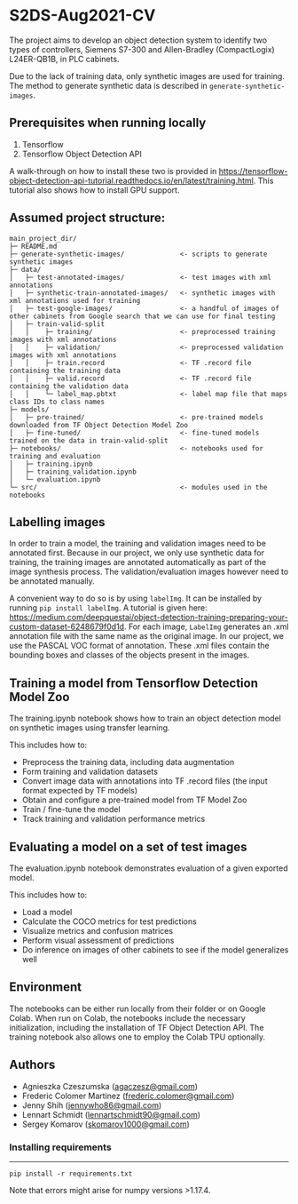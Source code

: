 # S2DS-Aug2021-CV

The project aims to develop an object detection system to identify two types of controllers, Siemens S7-300 and Allen-Bradley (CompactLogix) L24ER-QB1B, in PLC cabinets.

Due to the lack of training data, only synthetic images are used for training. The method to generate synthetic data is described in `generate-synthetic-images`.

## Prerequisites when running locally

1. Tensorflow
2. Tensorflow Object Detection API

A walk-through on how to install these two is provided in https://tensorflow-object-detection-api-tutorial.readthedocs.io/en/latest/training.html. This tutorial also shows how to install GPU support.

## Assumed project structure:

```
main_project_dir/
├─ README.md                               
├─ generate-synthetic-images/              <- scripts to generate synthetic images
├─ data/                  
│   ├─ test-annotated-images/              <- test images with xml annotations
│   ├─ synthetic-train-annotated-images/   <- synthetic images with xml annotations used for training
│   ├─ test-google-images/                 <- a handful of images of other cabinets from Google search that we can use for final testing
│   ├─ train-valid-split
│   │    ├─ training/                      <- preprocessed training images with xml annotations
│   │    ├─ validation/                    <- preprocessed validation images with xml annotations
│   │    ├─ train.record                   <- TF .record file containing the training data
│   │    ├─ valid.record                   <- TF .record file containing the validation data
│   │    └─ label_map.pbtxt                <- label map file that maps class IDs to class names
├─ models/                              
│   ├─ pre-trained/                        <- pre-trained models downloaded from TF Object Detection Model Zoo
│   ├─ fine-tuned/                         <- fine-tuned models trained on the data in train-valid-split
├─ notebooks/                              <- notebooks used for training and evaluation
│   ├─ training.ipynb
│   ├─ training_validation.ipynb
│   └─ evaluation.ipynb
└─ src/                                    <- modules used in the notebooks
```

## Labelling images

In order to train a model, the training and validation images need to be annotated first. Because in our project, we only use synthetic data for training, the training images are annotated automatically as part of the image synthesis process. The validation/evaluation images however need to be annotated manually.

A convenient way to do so is by using `labelImg`. It can be installed by running `pip install labelImg`. A tutorial is given here: https://medium.com/deepquestai/object-detection-training-preparing-your-custom-dataset-6248679f0d1d. For each image, `LabelImg` generates an .xml annotation file with the same name as the original image. In our project, we use the PASCAL VOC format of annotation. These .xml files contain the bounding boxes and classes of the objects present in the images.

## Training a model from Tensorflow Detection Model Zoo

The training.ipynb notebook shows how to train an object detection model on synthetic images using transfer learning.

This includes how to:
* Preprocess the training data, including data augmentation
* Form training and validation datasets
* Convert image data with annotations into TF .record files (the input format expected by TF models)
* Obtain and configure a pre-trained model from TF Model Zoo
* Train / fine-tune the model
* Track training and validation performance metrics

## Evaluating a model on a set of test images

The evaluation.ipynb notebook demonstrates evaluation of a given exported model.

This includes how to:
* Load a model
* Calculate the COCO metrics for test predictions
* Visualize metrics and confusion matrices
* Perform visual assessment of predictions
* Do inference on images of other cabinets to see if the model generalizes well

## Environment

The notebooks can be either run locally from their folder or on Google Colab. When run on Colab, the notebooks include the necessary initialization, including the installation of TF Object Detection API. The training notebook also allows one to employ the Colab TPU optionally.

## Authors

* Agnieszka Czeszumska (agaczesz@gmail.com)
* Frederic Colomer Martinez (frederic.colomer@gmail.com)
* Jenny Shih (jennywho86@gmail.com)
* Lennart Schmidt (lennartschmidt90@gmail.com)
* Sergey Komarov (skomarov1000@gmail.com)

### Installing requirements
------------

    pip install -r requirements.txt

Note that errors might arise for numpy versions >1.17.4.
